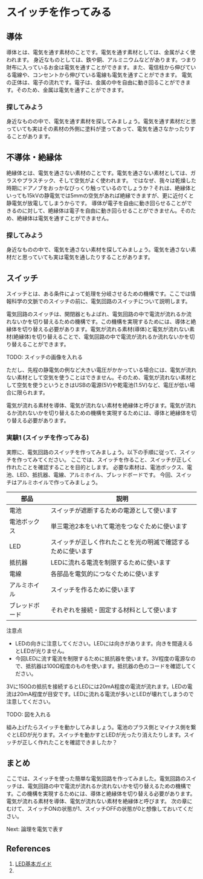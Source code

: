 # スイッチを作ってみる

## 導体
導体とは、電気を通す素材のことです。電気を通す素材としては、金属がよく使われます。
身近なものとしては、鉄や銅、アルミニウムなどがあります。つまり財布に入っているお金は電気を通すことができます。また、電信柱から伸びている電線や、コンセントから伸びている電線も電気を通すことができます。
電気の正体は、電子の流れです。電子は、金属の中を自由に動き回ることができます。そのため、金属は電気を通すことができます。

### 探してみよう
身近なものの中で、電気を通す素材を探してみましょう。電気を通す素材だと思っていても実はその素材の外側に塗料が塗ってあって、電気を通さなかったりすることがあります。


## 不導体・絶縁体
絶縁体とは、電気を通さない素材のことです。電気を通さない素材としては、ガラスやプラスチック、そして空気がよく使われます。
ではなぜ、我々は乾燥した時期にドアノブをおっかなびっくり触っているのでしょうか？それは、絶縁体といっても15kVの静電気では5mmの空気があれば絶縁できますが、更に近付くと静電気が放電してしまうからです。
導体が電子を自由に動き回らせることができるのに対して、絶縁体は電子を自由に動き回らせることができません。そのため、絶縁体は電気を通すことができません。

### 探してみよう
身近なものの中で、電気を通さない素材を探してみましょう。電気を通さない素材だと思っていても実は電気を通したりすることがあります。

## スイッチ
スイッチとは、ある条件によって処理を分岐させるための機構です。ここでは情報科学の文脈でのスイッチの前に、電気回路のスイッチについて説明します。

電気回路のスイッチは、開閉器ともよばれ、電気回路の中で電流が流れるか流れないかを切り替えるための機構です。この機構を実現するためには、導体と絶縁体を切り替える必要があります。電気が流れる素材(導体)と電気が流れない素材(絶縁体)を切り替えることで、電気回路の中で電流が流れるか流れないかを切り替えることができます。

TODO: スイッチの画像を入れる

ただし、先程の静電気の例など大きい電圧がかかっている場合には、電気が流れない素材として空気を使うことはできません。そのため、電気が流れない素材として空気を使うというときはUSBの電源(5V)や乾電池(1.5V)など、電圧が低い場合に限られます。

電気が流れる素材を導体、電気が流れない素材を絶縁体と呼びます。電気が流れるか流れないかを切り替えるための機構を実現するためには、導体と絶縁体を切り替える必要があります。

### 実験1 (スイッチを作ってみる)
実際に、電気回路のスイッチを作ってみましょう。以下の手順に従って、スイッチを作ってみてください。
ここでは、スイッチを作ること、スイッチが正しく作れたことを確認することを目的とします。
必要な素材は、電池ボックス、電池、LED、抵抗器、電線、アルミホイル、ブレッドボードです。
今回、スイッチはアルミホイルで作ってみましょう。

| 部品 | 説明 |
|---|---|
| 電池 | スイッチが遮断するための電源として使います |
| 電池ボックス | 単三電池2本をいれて電池をつなぐために使います |
| LED | スイッチが正しく作れたことを光の明滅で確認するために使います |
| 抵抗器 | LEDに流れる電流を制限するために使います |
| 電線 | 各部品を電気的につなぐために使います |
| アルミホイル | スイッチを作るために使います |
| ブレッドボード | それぞれを接続・固定する材料として使います |

注意点
* LEDの向きに注意してください。LEDには向きがあります。向きを間違えるとLEDが光りません。
* 今回LEDに流す電流を制限するために抵抗器を使います。3V程度の電源なので、抵抗器は100Ω程度のものを使います。抵抗器の色のコードを確認してください。

3Vに150Ωの抵抗を接続するとLEDには20mA程度の電流が流れます。LEDの電流は20mA程度が目安です。LEDに流れる電流が多いとLEDが壊れてしまうので注意してください。


TODO: 図を入れる

組み上げたらスイッチを動かしてみましょう。電池のプラス側とマイナス側を繋ぐとLEDが光ります。スイッチを動かすとLEDが光ったり消えたりします。スイッチが正しく作れたことを確認できましたか？

## まとめ
ここでは、スイッチを使った簡単な電気回路を作ってみました。電気回路のスイッチは、電気回路の中で電流が流れるか流れないかを切り替えるための機構です。この機構を実現するためには、導体と絶縁体を切り替える必要があります。電気が流れる素材を導体、電気が流れない素材を絶縁体と呼びます。
次の章にむけて、スイッチONの状態が1、スイッチOFFの状態が0と想像しておいてください。

Next: 論理を電気で表す

## References
1. [LED基本ガイド](https://www.marutsu.co.jp/pc/static/large_order/led)
2. 